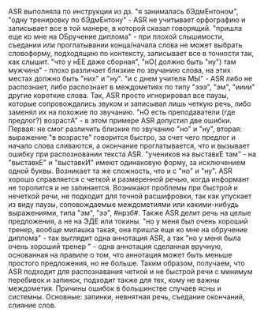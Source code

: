 ASR выполняла по инструкции из дз.
"я занималась бЭдмЕнтоном", "одну тренировку по бЭдмЕнтону" - ASR не учитывает орфографию и записывает все в той манере, в которой сказал говорящий.
"пришла еще ко мне на ОБручение диплома" - при плохой слышимости, съедании или проглатывании конца/начала слова не может выбрать словоформу, подходящию по контексту, записывает все в точности так, как слышит.
"что у нЕЕ даже сборная", "нО( должно быть "ну") там мужчина" - плохо различает близкие по звучанию слова, на этих местах должно быть "них" и "ну".
"и с днем учителя МЫ" - ASR либо не распознает, либо распознает в междометиях по типу "эээ", "эм", "ииии" другие короткие слова.
Так, ASR просто игнорировал все паузы, которые сопровождались звуком и записывал лишь четкую речь, либо заменял их на похожие по звучанию.
"нО есть преподаватели (где предлог?) возрастА" - в этом примере ASR допустил две ошибки. Первая: не смог различить близкие по звучанию "но" и "ну", вторая: выражение "в возрасте" говорится быстро, за счет чего предлог и начало слова сливаются, а окончание проглатывается, что и вызывает ошибку при распозновании текста ASR.
"учеников на выставкЕ там" - на "выставкЕ" и "выставкИ" имеют одинаковую форму, за исключением одной буквы. Возникает та же сложность, что и с "но" и "ну".
ASR хорошо справляется с четкой и размеренной речью, когда информант не торопится и не запинается. Возникают проблемы при быстрой и нечеткой речи, не подходит для точной расшифровки, так как упускает из виду паузы, соповождаемые междометиями или какими-нибудь выражениями, типа "эм", "ээ", #нрзб#. Также ASR делит речь на целые предложения, а не на ЭДЕ или токины. 
"но у меня был очень хороший тренер, вообще милашка такая, она пришла еще ко мне на обручение диплома" - так выглядит одна аннотация ASR, а так "но у меня была очень хороший тренер " - одна аннотация сделанная вручную, основанная на правиле о том, что аннотация может быть меньше простого предложения, но не больше.
Таким образом, получаем, что ASR подходит для распознавания четкой и не быстрой речи с минимум перебивок и запинок, подходит также для тех, кому не важны междометия. 
Причины ошибок в большинстве случаев ясны и системны. Основные: запинки, невнятная речь, съедание окончаний, слияние слов.
